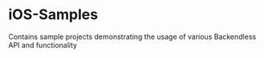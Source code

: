 iOS-Samples
===========

Contains sample projects demonstrating the usage of various Backendless API and functionality
